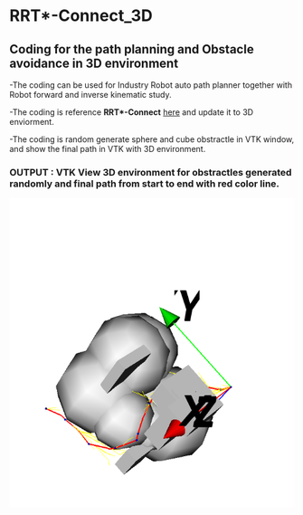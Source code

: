 # RRT*-Connect_3D

## Coding for the path planning and Obstacle avoidance in 3D environment 
-The coding can be used for Industry Robot auto path planner together with Robot forward and inverse kinematic study.

-The coding is reference <b>RRT*-Connect</b> [here](https://github.com/Hritaban02/rrt_star_connect.git) and update it to 3D enviorment.

-The coding is random generate sphere and cube obstractle in VTK window, and show the final path in VTK with 3D environment.


### OUTPUT : VTK View 3D environment for obstractles generated randomly and final path from start to end with red color line.

![OUTPUT](3D_RRT_CONNECT.png)


